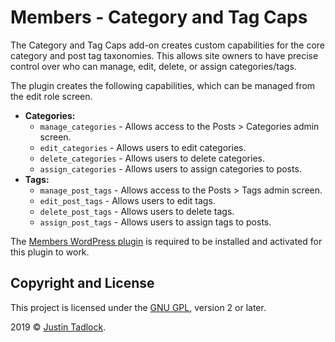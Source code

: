 # Members - Category and Tag Caps

The Category and Tag Caps add-on creates custom capabilities for the core category and post tag taxonomies.  This allows site owners to have precise control over who can manage, edit, delete, or assign categories/tags.

The plugin creates the following capabilities, which can be managed from the edit role screen.

- **Categories:**
	- `manage_categories` - Allows access to the Posts > Categories admin screen.
	- `edit_categories` - Allows users to edit categories.
	- `delete_categories` - Allows users to delete categories.
	- `assign_categories` - Allows users to assign categories to posts.
- **Tags:**
	- `manage_post_tags` - Allows access to the Posts > Tags admin screen.
	- `edit_post_tags` - Allows users to edit tags.
	- `delete_post_tags` - Allows users to delete tags.
	- `assign_post_tags` - Allows users to assign tags to posts.

The [Members WordPress plugin](https://themehybrid.com/plugins/members) is required to be installed and activated for this plugin to work.

## Copyright and License

This project is licensed under the [GNU GPL](http://www.gnu.org/licenses/old-licenses/gpl-2.0.html), version 2 or later.

2019 &copy; [Justin Tadlock](http://justintadlock.com).
